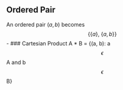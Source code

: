 ## Ordered Pair
An ordered pair $( a, b )$ becomes 
$$\{\{a\}\text{, }\{a,b\}\}$$
	- ### Cartesian Product
	  A * B = {(a, b): a $$\epsilon$$A and b $$\epsilon$$ B}